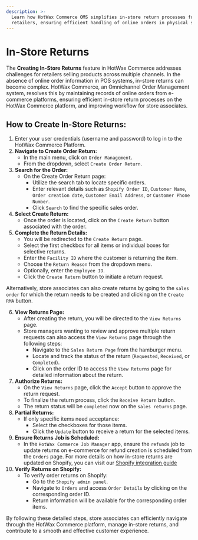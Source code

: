 ```yaml
---
description: >-
  Learn how HotWax Commerce OMS simplifies in-store return processes for
  retailers, ensuring efficient handling of online orders in physical stores.
---
```


# In-Store Returns

The **Creating In-Store Returns** feature in HotWax Commerce addresses challenges for retailers selling products across multiple channels. In the absence of online order information in POS systems, in-store returns can become complex. HotWax Commerce, an Omnichannel Order Management system, resolves this by maintaining records of online orders from e-commerce platforms, ensuring efficient in-store return processes on the HotWax Commerce platform, and improving workflow for store associates.

## How to Create In-Store Returns:

1. Enter your user credentials (username and password) to log in to the HotWax Commerce Platform.
2. **Navigate to Create Order Return:**
   * In the main menu, click on `Order Management`.
   * From the dropdown, select `Create Order Return`.
3. **Search for the Order:**
   * On the Create Order Return page:
     * Utilize the search tab to locate specific orders.
     * Enter relevant details such as `Shopify Order ID`, `Customer Name`, `Order creation date`, `Customer Email Address`, or `Customer Phone Number`.
     * Click `Search` to find the specific sales order.
4. **Select Create Return:**
   * Once the order is located, click on the `Create Return` button associated with the order.
5. **Complete the Return Details:**
   * You will be redirected to the `Create Return` page.
   * Select the first checkbox for all items or individual boxes for selective returns.
   * Enter the `Facility ID` where the customer is returning the item.
   * Choose the `Return Reason` from the dropdown menu.
   * Optionally, enter the `Employee ID`.
   * Click the `Create Return` button to initiate a return request.

Alternatively, store associates can also create returns by going to the `sales order` for which the return needs to be created and clicking on the `Create RMA` button.

6. **View Returns Page:**
   * After creating the return, you will be directed to the `View Returns` page.
   * Store managers wanting to review and approve multiple return requests can also access the `View Returns` page through the following steps:
     * Navigate to the `Sales Return Page` from the hamburger menu.
     * Locate and track the status of the return (`Requested`, `Received`, or `Completed`).
     * Click on the order ID to access the `View Returns` page for detailed information about the return.
7. **Authorize Returns:**
   * On the `View Returns` page, click the `Accept` button to approve the return request.
   * To finalize the return process, click the `Receive Return` button.
   * The return status will be `completed` now on the `sales returns` page.
8. **Partial Returns:**
   * If only specific items need acceptance:
     * Select the checkboxes for those items.
     * Click the `Update` button to receive a return for the selected items.
9. **Ensure Returns Job is Scheduled:**
   * In the `HotWax Commerce Job Manager` app, ensure the `refunds` job to update returns on e-commerce for refund creation is scheduled from the `Orders` page. For more details on how in-store returns are updated on Shopify, you can visit our [Shopify integration guide](../../learn-shopify/integration/how-does-hotwax-commerce-manage-order-returns/in-store-returns.md)
10. **Verify Returns on Shopify:**
    * To verify order returns on Shopify:
      * Go to the `Shopify admin panel`.
      * Navigate to `Orders` and access `Order Details` by clicking on the corresponding order ID.
      * Return information will be available for the corresponding order items.

By following these detailed steps, store associates can efficiently navigate through the HotWax Commerce platform, manage in-store returns, and contribute to a smooth and effective customer experience.
